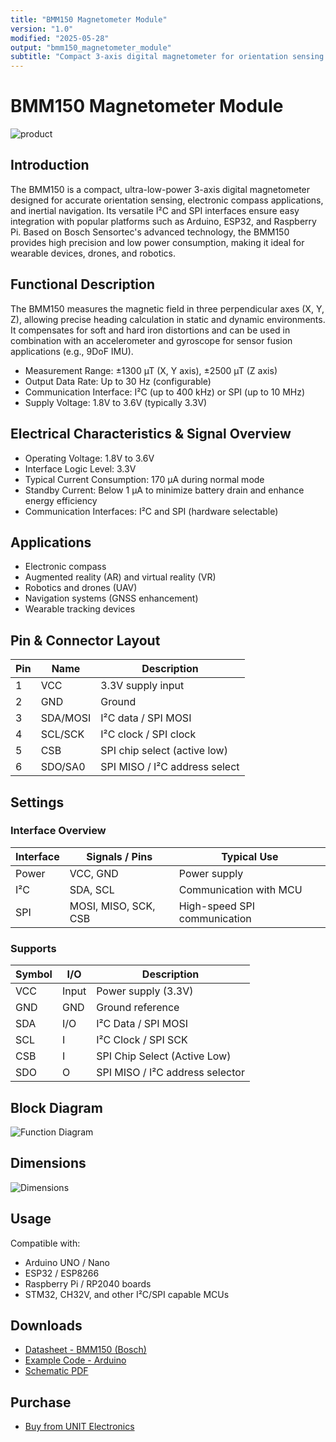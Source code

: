 ```yaml
---
title: "BMM150 Magnetometer Module"
version: "1.0"
modified: "2025-05-28"
output: "bmm150_magnetometer_module"
subtitle: "Compact 3-axis digital magnetometer for orientation sensing and navigation applications"
---
```


<!--
# README_TEMPLATE.md
Este archivo sirve como entrada para generar un PDF técnico estilo datasheet.
Edita las secciones respetando el orden, sin eliminar los encabezados.
-->
 <!-- logo -->

# BMM150 Magnetometer Module

![product](./images/top.png)

## Introduction

The BMM150 is a compact, ultra-low-power 3-axis digital magnetometer designed for accurate orientation sensing, electronic compass applications, and inertial navigation. Its versatile I²C and SPI interfaces ensure easy integration with popular platforms such as Arduino, ESP32, and Raspberry Pi. Based on Bosch Sensortec's advanced technology, the BMM150 provides high precision and low power consumption, making it ideal for wearable devices, drones, and robotics.

## Functional Description



The BMM150 measures the magnetic field in three perpendicular axes (X, Y, Z), allowing precise heading calculation in static and dynamic environments. It compensates for soft and hard iron distortions and can be used in combination with an accelerometer and gyroscope for sensor fusion applications (e.g., 9DoF IMU).

- Measurement Range: ±1300 µT (X, Y axis), ±2500 µT (Z axis)
- Output Data Rate: Up to 30 Hz (configurable)
- Communication Interface: I²C (up to 400 kHz) or SPI (up to 10 MHz)
- Supply Voltage: 1.8V to 3.6V (typically 3.3V)

## Electrical Characteristics & Signal Overview

- Operating Voltage: 1.8V to 3.6V
- Interface Logic Level: 3.3V
- Typical Current Consumption: 170 µA during normal mode
- Standby Current: Below 1 µA to minimize battery drain and enhance energy efficiency
- Communication Interfaces: I²C and SPI (hardware selectable)

## Applications

- Electronic compass
- Augmented reality (AR) and virtual reality (VR)
- Robotics and drones (UAV)
- Navigation systems (GNSS enhancement)
- Wearable tracking devices


## Pin & Connector Layout

| Pin   | Name     | Description                           |
|-------|----------|---------------------------------------|
| 1     | VCC      | 3.3V supply input                     |
| 2     | GND      | Ground                                |
| 3     | SDA/MOSI | I²C data / SPI MOSI                   |
| 4     | SCL/SCK  | I²C clock / SPI clock                 |
| 5     | CSB      | SPI chip select (active low)         |
| 6     | SDO/SA0  | SPI MISO / I²C address select         |

## Settings

### Interface Overview

| Interface | Signals / Pins         | Typical Use                         |
|----------|------------------------|-------------------------------------|
| Power    | VCC, GND               | Power supply                        |
| I²C      | SDA, SCL               | Communication with MCU              |
| SPI      | MOSI, MISO, SCK, CSB   | High-speed SPI communication        |

### Supports

| Symbol | I/O   | Description                                  |
|--------|-------|----------------------------------------------|
| VCC    | Input | Power supply (3.3V)                          |
| GND    | GND   | Ground reference                             |
| SDA    | I/O   | I²C Data / SPI MOSI                          |
| SCL    | I     | I²C Clock / SPI SCK                          |
| CSB    | I     | SPI Chip Select (Active Low)                |
| SDO    | O     | SPI MISO / I²C address selector              |

## Block Diagram

![Function Diagram](images/pinout.png)

## Dimensions

![Dimensions](images/dimension.png)

## Usage

Compatible with:

- Arduino UNO / Nano
- ESP32 / ESP8266
- Raspberry Pi / RP2040 boards
- STM32, CH32V, and other I²C/SPI capable MCUs

## Downloads

- [Datasheet - BMM150 (Bosch)](https://www.bosch-sensortec.com/media/boschsensortec/downloads/datasheets/bst-bmm150-ds000.pdf)
- [Example Code - Arduino](docs/bmm150_arduino_example.zip)
- [Schematic PDF](docs/schematic.pdf)

## Purchase

- [Buy from UNIT Electronics](https://www.uelectronics.com)